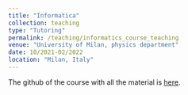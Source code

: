 ```yaml
---
title: "Informatica"
collection: teaching
type: "Tutoring"
permalink: /teaching/informatics_course_teaching
venue: "University of Milan, physics department"
date: 10/2021-02/2022
location: "Milan, Italy"
---
```


The github of the course with all the material is [here](https://github.com/scarrazza/informatica2022).